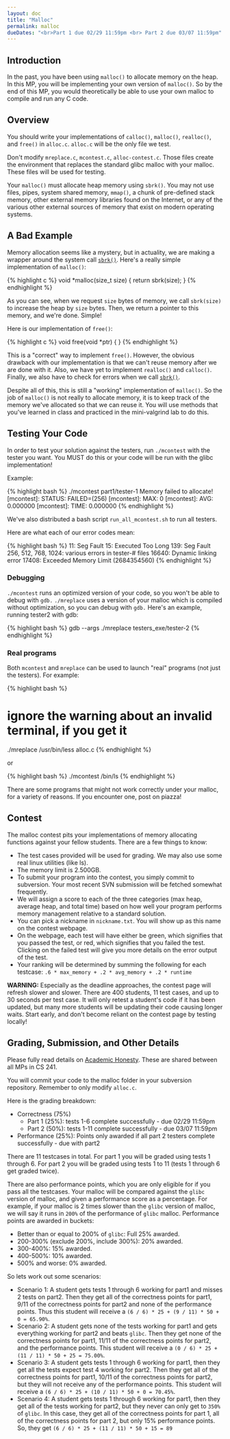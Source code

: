 ```yaml
---
layout: doc
title: "Malloc"
permalink: malloc
dueDates: "<br>Part 1 due 02/29 11:59pm <br> Part 2 due 03/07 11:59pm"
---
```


## Introduction

In the past, you have been using `malloc()` to allocate memory on the heap. In this MP, you will be implementing your own version of `malloc()`. So by the end of this MP, you would theoretically be able to use your own malloc to compile and run any C code.

## Overview

You should write your implementations of `calloc()`, `malloc()`, `realloc()`, and `free()` in `alloc.c`. `alloc.c` will be the only file we test.

Don't modify `mreplace.c`, `mcontest.c`, `alloc-contest.c`. Those files create the environment that replaces the standard glibc malloc with your malloc. These files will be used for testing.

Your `malloc()` must allocate heap memory using `sbrk()`. You may not use files, pipes, system shared memory, `mmap()`, a chunk of pre-defined stack memory, other external memory libraries found on the Internet, or any of the various other external sources of memory that exist on modern operating systems.

## A Bad Example

Memory allocation seems like a mystery, but in actuality, we are making a wrapper around the system call [`sbrk()`](http://linux.die.net/man/2/sbrk). Here's a really simple implementation of `malloc()`:

{% highlight c %}
void *malloc(size_t size) {
    return sbrk(size);
}
{% endhighlight %}

As you can see, when we request `size` bytes of memory, we call `sbrk(size)` to increase the heap by `size` bytes. Then, we return a pointer to this memory, and we're done. Simple!

Here is our implementation of `free()`:

{% highlight c %}
void free(void *ptr) {
}
{% endhighlight %}

This is a "correct" way to implement `free()`. However, the obvious drawback with our implementation is that we can't reuse memory after we are done with it. Also, we have yet to implement `realloc()` and `calloc()`. Finally, we also have to check for errors when we call [`sbrk()`](http://linux.die.net/man/2/sbrk).

Despite all of this, this is still a "working" implementation of `malloc()`. So the job of `malloc()` is not really to allocate memory, it is to keep track of the memory we've allocated so that we can reuse it. You will use methods that you've learned in class and practiced in the mini-valgrind lab to do this.

## Testing Your Code

In order to test your solution against the testers, run `./mcontest` with the tester you want. You MUST do this or your code will be run with the glibc implementation!

Example:

{% highlight bash %}
./mcontest part1/tester-1
Memory failed to allocate!
[mcontest]: STATUS: FAILED=(256)
[mcontest]: MAX: 0
[mcontest]: AVG: 0.000000
[mcontest]: TIME: 0.000000
{% endhighlight %}

We've also distributed a bash script `run_all_mcontest.sh` to run all testers.

Here are what each of our error codes mean:

{% highlight bash %}
11: Seg Fault
15: Executed Too Long
139: Seg Fault
256, 512, 768, 1024: various errors in tester-# files
16640: Dynamic linking error
17408: Exceeded Memory Limit (2684354560)
{% endhighlight %}

### Debugging
`./mcontest` runs an optimized version of your code, so you won't be able to
debug with `gdb.` `./mreplace` uses a version of your malloc which is compiled
without optimization, so you can debug with `gdb.` Here's an example, running
tester2 with gdb:

{% highlight bash %}
gdb --args ./mreplace testers_exe/tester-2
{% endhighlight %}

### Real programs
Both `mcontest` and `mreplace` can be used to launch "real" programs (not just the testers). For example:

{% highlight bash %}
# ignore the warning about an invalid terminal, if you get it
./mreplace /usr/bin/less alloc.c
{% endhighlight %}

or

{% highlight bash %}
./mcontest /bin/ls
{% endhighlight %}

There are some programs that might not work correctly under your malloc, for a variety of reasons. If you encounter one, post on piazza!

## Contest

The malloc contest pits your implementations of memory allocating functions against your fellow students. There are a few things to know:

* The test cases provided will be used for grading. We may also use some real linux utilities (like ls).
* The memory limit is 2.500GB.
* To submit your program into the contest, you simply commit to subversion. Your most recent SVN submission will be fetched somewhat frequently.
* We will assign a score to each of the three categories (max heap, average heap, and total time) based on how well your program performs memory management relative to a standard solution.
* You can pick a nickname in `nickname.txt`. You will show up as this name on the contest webpage.
* On the webpage, each test will have either be green, which signifies that you passed the test, or red, which signifies that you failed the test. Clicking on the failed test will give you more details on the error output of the test.
* Your ranking will be determined by summing the following for each testcase: `.6 * max_memory + .2 * avg_memory + .2 * runtime`

**WARNING:** Especially as the deadline approaches, the contest page will refresh slower and slower. There are 400 students, 11 test cases, and up to 30 seconds per test case. It will only retest a student's code if it has been updated, but many more students will be updating their code causing longer waits. Start early, and don't become reliant on the contest page by testing locally!

## Grading, Submission, and Other Details

Please fully read details on [Academic Honesty](https://courses.engr.illinois.edu/cs241/#/overview#integrity). These are shared between all MPs in CS 241.

You will commit your code to the malloc folder in your subversion repository. Remember to only modify `alloc.c`.

Here is the grading breakdown:

* Correctness (75%)
  * Part 1 (25%): tests 1-6 complete successfully - due 02/29 11:59pm
  * Part 2 (50%): tests 1-11 complete successfully - due 03/07 11:59pm
* Performance (25%): Points only awarded if all part 2 testers complete
  successfully - due with part2

There are 11 testcases in total. For part 1 you will be graded using tests 1
through 6. For part 2 you will be graded using tests 1 to 11 (tests 1 through 6
get graded twice).

There are also performance points, which you are only eligible for if you pass
all the testcases. Your malloc will be compared against the `glibc` version of
malloc, and given a performance score as a percentage. For example, if your
malloc is 2 times slower than the `glibc` version of malloc, we will say it
runs in `200%` of the performance of `glibc` malloc. Performance points are
awarded in buckets:

- Better than or equal to 200% of `glibc`: Full 25% awarded.
- 200-300% (exclude 200%, include 300%): 20% awarded.
- 300-400%: 15% awarded.
- 400-500%: 10% awarded.
- 500% and worse: 0% awarded.

So lets work out some scenarios:

* Scenario 1: A student gets tests 1 through 6 working for part1 and misses 2
  tests on part2. Then they get all of the correctness points for part1, 9/11
  of the correctness points for part2 and none of the performance points. Thus
  this student will receive a `(6 / 6) * 25 + (9 / 11) * 50 + 0 = 65.90%`.
* Scenario 2: A student gets none of the tests working for part1 and gets
  everything working for part2 and beats `glibc`. Then they get none of the
  correctness points for part1, 11/11 of the correctness points for part2, and
  the performance points. This student will receive a
  `(0 / 6) * 25 + (11 / 11) * 50 + 25 = 75.00%`.
* Scenario 3: A student gets tests 1 through 6 working for part1, then they get
  all the tests expect test 4 working for part2. Then they get all of the
  correctness points for part1, 10/11 of the correctness points for part2, but
  they will not receive any of the performance points. This student will
  receive a `(6 / 6) * 25 + (10 / 11) * 50 + 0 = 70.45%`.
* Scenario 4: A student gets tests 1 through 6 working for part1, then they get
  all of the tests working for part2, but they never can only get to `350%` of
  `glibc`. In this case, they get all of the correctness points for part 1, all
  of the correctness points for part 2, but only 15% performance points. So,
  they get `(6 / 6) * 25 + (11 / 11) * 50 + 15 = 89`
